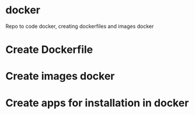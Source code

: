 # docker
Repo to code docker, creating dockerfiles and images docker

# Create Dockerfile
# Create images docker
# Create apps for installation in docker
